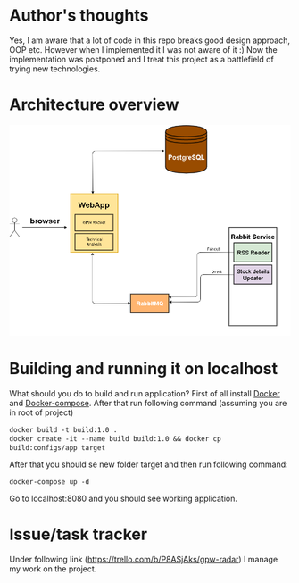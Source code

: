 # Author's thoughts
Yes, I am aware that a lot of code in this repo breaks good design approach, OOP etc. However when I implemented it I was not aware of it :) Now the implementation was postponed and I treat this project as a battlefield of trying new technologies.

# Architecture overview
![alt tag](https://github.com/MateuszPu/gpw_radar/blob/dev/architecture.png)

# Building and running it on localhost
What should you do to build and run application?
First of all install [Docker] and [Docker-compose]. After that run following command (assuming you are in root of project)

    docker build -t build:1.0 .
    docker create -it --name build build:1.0 && docker cp build:configs/app target

After that you should se new folder target and then run following command:

    docker-compose up -d

Go to localhost:8080 and you should see working application.
# Issue/task tracker
Under following link (https://trello.com/b/P8ASjAks/gpw-radar) I manage my work on the project.

[JHipster]: https://jhipster.github.io/
[Docker]: https://docs.docker.com/install/
[Docker-compose]: https://docs.docker.com/compose/install/
